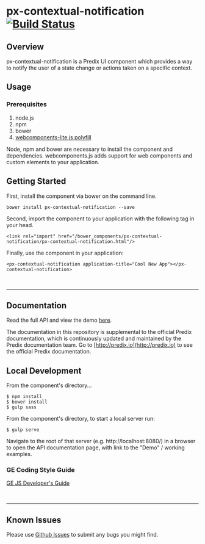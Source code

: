 # px-contextual-notification [![Build Status](https://travis-ci.org/PredixDev/px-contextual-notification.svg?branch=master)](https://travis-ci.org/PredixDev/px-contextual-notification)

## Overview

px-contextual-notification is a Predix UI component which provides a way to notify the user of a state change or actions taken on a specific context.

## Usage

### Prerequisites
1. node.js
2. npm
3. bower
4. [webcomponents-lite.js polyfill](https://github.com/webcomponents/webcomponentsjs)

Node, npm and bower are necessary to install the component and dependencies. webcomponents.js adds support for web components and custom elements to your application.

## Getting Started

First, install the component via bower on the command line.

```
bower install px-contextual-notification --save
```

Second, import the component to your application with the following tag in your head.

```
<link rel="import" href="/bower_components/px-contextual-notification/px-contextual-notification.html"/>
```

Finally, use the component in your application:

```
<px-contextual-notification application-title="Cool New App"></px-contextual-notification>
```

<br />
<hr />

## Documentation

Read the full API and view the demo [here](https://predixdev.github.io/px-contextual-notification).

The documentation in this repository is supplemental to the official Predix documentation, which is continuously updated and maintained by the Predix documentation team. Go to [http://predix.io](http://predix.io)  to see the official Predix documentation.


## Local Development

From the component's directory...

```
$ npm install
$ bower install
$ gulp sass
```

From the component's directory, to start a local server run:

```
$ gulp serve
```

Navigate to the root of that server (e.g. http://localhost:8080/) in a browser to open the API documentation page, with link to the "Demo" / working examples.

### GE Coding Style Guide
[GE JS Developer's Guide](https://github.com/GeneralElectric/javascript)

<br />
<hr />

## Known Issues

Please use [Github Issues](https://github.com/PredixDev/px-contextual-notification/issues) to submit any bugs you might find.
